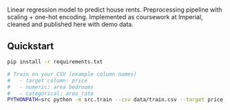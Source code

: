 # <Project Name>

Linear regression model to predict house rents. Preprocessing pipeline with scaling + one-hot encoding. Implemented as coursework at Imperial, cleaned and published here with demo data.

## Quickstart

```bash
pip install -r requirements.txt

# Train on your CSV (example column names)
#   - target column: price
#   - numeric: area bedrooms
#   - categorical: area_rate
PYTHONPATH=src python -m src.train --csv data/train.csv --target price --numeric area bedrooms --categorical area_rate --min-count-col area --min-count 6
